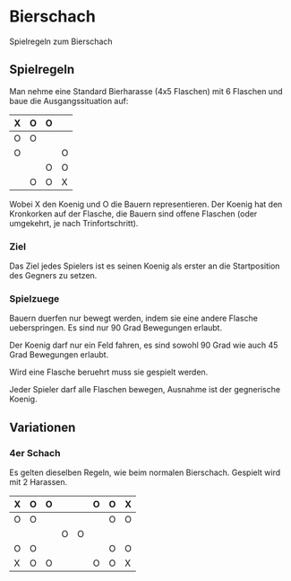 # Bierschach
Spielregeln zum Bierschach

## Spielregeln
Man nehme eine Standard Bierharasse (4x5 Flaschen) mit 6 Flaschen und baue die Ausgangssituation auf:

|X|O|O| |
|---|---|---|---|
|O|O| | |
|O| | |O|
| | |O|O|
| |O|O|X|

Wobei X den Koenig und O die Bauern representieren. Der Koenig hat den Kronkorken auf der Flasche, die Bauern sind offene Flaschen (oder umgekehrt, je nach Trinfortschritt).

### Ziel
Das Ziel jedes Spielers ist es seinen Koenig als erster an die Startposition des Gegners zu setzen.
### Spielzuege
Bauern duerfen nur bewegt werden, indem sie eine andere Flasche ueberspringen. Es sind nur 90 Grad Bewegungen erlaubt.

Der Koenig darf nur ein Feld fahren, es sind sowohl 90 Grad wie auch 45 Grad Bewegungen erlaubt.

Wird eine Flasche beruehrt muss sie gespielt werden.

Jeder Spieler darf alle Flaschen bewegen, Ausnahme ist der gegnerische Koenig.
## Variationen
### 4er Schach
Es gelten dieselben Regeln, wie beim normalen Bierschach. Gespielt wird mit 2 Harassen.

|X|O|O| | |O|O|X|
|---|---|---|---|---|---|---|---|
|O|O| | | | |O|O|
| | | |O|O| | | |
|O|O| | | | |O|O|
|X|O|O| | |O|O|X|
